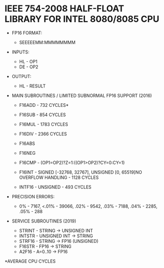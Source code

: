 # IEEE 754-2008 HALF-FLOAT LIBRARY FOR INTEL 8080/8085 CPU

* FP16 FORMAT:
  - SEEEEEMM:MMMMMMMM

* INPUTS:
  - HL - OP1
  - DE - OP2
* OUTPUT:
  - HL - RESULT

* MAIN SUBROUTINES / LIMITED SUBNORMAL FP16 SUPPORT (2016)
  - F16ADD - 732 CYCLES*
  - F16SUB - 854 CYCLES
  - F16MUL - 1783 CYCLES
  - F16DIV - 2366 CYCLES

  - F16ABS
  - F16NEG
  - F16CMP - (OP1=OP2)?Z=1:((OP1>OP2)?CY=0:CY=1) 
  - F16INT - SIGNED [-32768, 32767], UNSIGNED [0, 65519]NO OVERFLOW HANDLING
           - 1128 CYCLES
  - INTF16 - UNSIGNED
           - 493 CYCLES

* PRECISION ERRORS:
  - 0% - 7167, <.01% - 39066, .02% - 9542, .03% - 7188, .04% - 2285, .05% - 288

* SERVICE SUBROUTINES (2019)
  - STRINT - STRING -> UNSIGNED INT
  - INTSTR - UNSIGNED INT -> STRING
  - STRF16 - STRING -> FP16 (UNSIGNED)
  - F16STR - FP16 -> STRING
  - A2F16  - A=0..10 -> FP16

*AVERAGE CPU CYCLES
